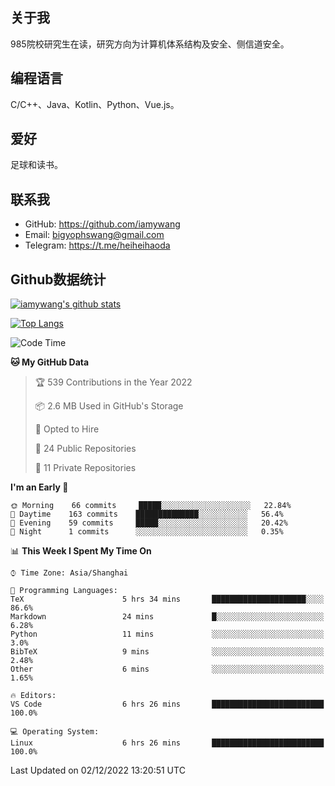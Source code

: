## 关于我

985院校研究生在读，研究方向为计算机体系结构及安全、侧信道安全。

## 编程语言

C/C++、Java、Kotlin、Python、Vue.js。

## 爱好

足球和读书。

## 联系我

- GitHub: https://github.com/iamywang
- Email: bigyophswang@gmail.com
- Telegram: https://t.me/heiheihaoda

## Github数据统计

[![iamywang's github stats](https://github-readme-stats.vercel.app/api?username=iamywang&count_private=true&show_icons=true)]()

[![Top Langs](https://github-readme-stats.vercel.app/api/top-langs/?username=iamywang&layout=compact)]()

<!--START_SECTION:waka-->
![Code Time](http://img.shields.io/badge/Code%20Time-626%20hrs%2037%20mins-blue)

**🐱 My GitHub Data** 

> 🏆 539 Contributions in the Year 2022
 > 
> 📦 2.6 MB Used in GitHub's Storage 
 > 
> 💼 Opted to Hire
 > 
> 📜 24 Public Repositories 
 > 
> 🔑 11 Private Repositories  
 > 
**I'm an Early 🐤** 

```text
🌞 Morning    66 commits     █████░░░░░░░░░░░░░░░░░░░░   22.84% 
🌆 Daytime    163 commits    ██████████████░░░░░░░░░░░   56.4% 
🌃 Evening    59 commits     █████░░░░░░░░░░░░░░░░░░░░   20.42% 
🌙 Night      1 commits      ░░░░░░░░░░░░░░░░░░░░░░░░░   0.35%

```


📊 **This Week I Spent My Time On** 

```text
⌚︎ Time Zone: Asia/Shanghai

💬 Programming Languages: 
TeX                      5 hrs 34 mins       █████████████████████░░░░   86.6% 
Markdown                 24 mins             █░░░░░░░░░░░░░░░░░░░░░░░░   6.28% 
Python                   11 mins             ░░░░░░░░░░░░░░░░░░░░░░░░░   3.0% 
BibTeX                   9 mins              ░░░░░░░░░░░░░░░░░░░░░░░░░   2.48% 
Other                    6 mins              ░░░░░░░░░░░░░░░░░░░░░░░░░   1.65%

🔥 Editors: 
VS Code                  6 hrs 26 mins       █████████████████████████   100.0%

💻 Operating System: 
Linux                    6 hrs 26 mins       █████████████████████████   100.0%

```


 Last Updated on 02/12/2022 13:20:51 UTC
<!--END_SECTION:waka-->
